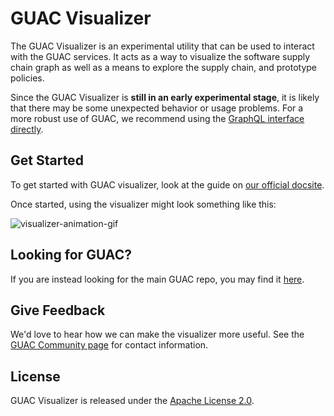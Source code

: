 # GUAC Visualizer

The GUAC Visualizer is an experimental utility that can be used to interact with
the GUAC services. It acts as a way to visualize the software supply chain graph
as well as a means to explore the supply chain, and prototype policies.

Since the GUAC Visualizer is **still in an early experimental stage**, it is likely
that there may be some unexpected behavior or usage problems. For a more robust
use of GUAC, we recommend using the
[GraphQL interface directly](https://github.com/guacsec/guac/blob/main/demo/GraphQL.md).

## Get Started

To get started with GUAC visualizer, look at the guide on [our official docsite](https://docs.guac.sh/guac-visualizer/).

Once started, using the visualizer might look something like this:

![visualizer-animation-gif](https://github.com/guacsec/guac-visualizer/assets/68356865/06128619-8a69-4f52-9265-941c48b0be50)

## Looking for GUAC?

If you are instead looking for the main GUAC repo, you may find it [here](https://github.com/guacsec/guac).

## Give Feedback

We'd love to hear how we can make the visualizer more useful.
See the [GUAC Community page](https://guac.sh/community) for contact information.

## License

GUAC Visualizer is released under the [Apache License 2.0](LICENSE).

